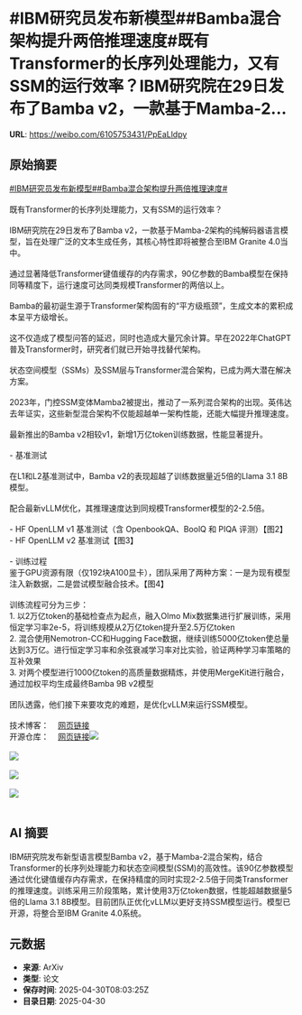 # #IBM研究员发布新模型##Bamba混合架构提升两倍推理速度#既有Transformer的长序列处理能力，又有SSM的运行效率？IBM研究院在29日发布了Bamba v2，一款基于Mamba-2...

**URL**: https://weibo.com/6105753431/PpEaLldpy

## 原始摘要

<a href="https://m.weibo.cn/search?containerid=231522type%3D1%26t%3D10%26q%3D%23IBM%E7%A0%94%E7%A9%B6%E5%91%98%E5%8F%91%E5%B8%83%E6%96%B0%E6%A8%A1%E5%9E%8B%23&amp;extparam=%23IBM%E7%A0%94%E7%A9%B6%E5%91%98%E5%8F%91%E5%B8%83%E6%96%B0%E6%A8%A1%E5%9E%8B%23" data-hide=""><span class="surl-text">#IBM研究员发布新模型#</span></a><a href="https://m.weibo.cn/search?containerid=231522type%3D1%26t%3D10%26q%3D%23Bamba%E6%B7%B7%E5%90%88%E6%9E%B6%E6%9E%84%E6%8F%90%E5%8D%87%E4%B8%A4%E5%80%8D%E6%8E%A8%E7%90%86%E9%80%9F%E5%BA%A6%23&amp;extparam=%23Bamba%E6%B7%B7%E5%90%88%E6%9E%B6%E6%9E%84%E6%8F%90%E5%8D%87%E4%B8%A4%E5%80%8D%E6%8E%A8%E7%90%86%E9%80%9F%E5%BA%A6%23" data-hide=""><span class="surl-text">#Bamba混合架构提升两倍推理速度#</span></a><br><br>既有Transformer的长序列处理能力，又有SSM的运行效率？<br><br>IBM研究院在29日发布了Bamba v2，一款基于Mamba-2架构的纯解码器语言模型，旨在处理广泛的文本生成任务，其核心特性即将被整合至IBM Granite 4.0当中。<br><br>通过显著降低Transformer键值缓存的内存需求，90亿参数的Bamba模型在保持同等精度下，运行速度可达同类规模Transformer的两倍以上。<br><br>Bamba的最初诞生源于Transformer架构固有的“平方级瓶颈”，生成文本的累积成本呈平方级增长。<br><br>这不仅造成了模型问答的延迟，同时也造成大量冗余计算。早在2022年ChatGPT普及Transformer时，研究者们就已开始寻找替代架构。<br><br>状态空间模型（SSMs）及SSM层与Transformer混合架构，已成为两大潜在解决方案。<br><br>2023年，门控SSM变体Mamba2被提出，推动了一系列混合架构的出现。英伟达去年证实，这些新型混合架构不仅能超越单一架构性能，还能大幅提升推理速度。<br><br>最新推出的Bamba v2相较v1，新增1万亿token训练数据，性能显著提升。<br><br>- 基准测试<br><br>在L1和L2基准测试中，Bamba v2的表现超越了训练数据量近5倍的Llama 3.1 8B模型。<br><br>配合最新vLLM优化，其推理速度达到同规模Transformer模型的2-2.5倍。<br><br>  - HF OpenLLM v1 基准测试（含 OpenbookQA、BoolQ 和 PIQA 评测）【图2】<br>  - HF OpenLLM v2 基准测试【图3】<br><br>- 训练过程<br>鉴于GPU资源有限（仅192块A100显卡），团队采用了两种方案：一是为现有模型注入新数据，二是尝试模型融合技术。【图4】<br><br>训练流程可分为三步：<br>1. 以2万亿token的基础检查点为起点，融入Olmo Mix数据集进行扩展训练，采用恒定学习率2e-5，将训练规模从2万亿token提升至2.5万亿token<br>2. 混合使用Nemotron-CC和Hugging Face数据，继续训练5000亿token使总量达到3万亿。进行恒定学习率和余弦衰减学习率对比实验，验证两种学习率策略的互补效果<br>3. 对两个模型进行1000亿token的高质量数据精炼，并使用MergeKit进行融合，通过加权平均生成最终Bamba 9B v2模型<br><br>团队透露，他们接下来要攻克的难题，是优化vLLM来运行SSM模型。<br><br>技术博客：<a href="https://weibo.cn/sinaurl?u=https%3A%2F%2Fhuggingface.co%2Fblog%2Fibm-ai-platform%2Fbamba-9b-v2" data-hide=""><span class="url-icon"><img style="width: 1rem;height: 1rem" src="https://h5.sinaimg.cn/upload/2015/09/25/3/timeline_card_small_web_default.png" referrerpolicy="no-referrer"></span><span class="surl-text">网页链接</span></a><br>开源仓库：<a href="https://weibo.cn/sinaurl?u=https%3A%2F%2Fgithub.com%2Ffoundation-model-stack%2Fbamba" data-hide=""><span class="url-icon"><img style="width: 1rem;height: 1rem" src="https://h5.sinaimg.cn/upload/2015/09/25/3/timeline_card_small_web_default.png" referrerpolicy="no-referrer"></span><span class="surl-text">网页链接</span></a><img style="" src="https://tvax1.sinaimg.cn/large/006Fd7o3gy1i0ys9hybawj31hc0u00w1.jpg" referrerpolicy="no-referrer"><br><br><img style="" src="https://tvax3.sinaimg.cn/large/006Fd7o3gy1i0ys9kmu3rj313q0pe48f.jpg" referrerpolicy="no-referrer"><br><br><img style="" src="https://tvax4.sinaimg.cn/large/006Fd7o3gy1i0ys9n2nrzj315k114k44.jpg" referrerpolicy="no-referrer"><br><br><img style="" src="https://tvax1.sinaimg.cn/large/006Fd7o3gy1i0ys9phk1aj324m0wmgx4.jpg" referrerpolicy="no-referrer"><br><br>

## AI 摘要

IBM研究院发布新型语言模型Bamba v2，基于Mamba-2混合架构，结合Transformer的长序列处理能力和状态空间模型(SSM)的高效性。该90亿参数模型通过优化键值缓存内存需求，在保持精度的同时实现2-2.5倍于同类Transformer的推理速度。训练采用三阶段策略，累计使用3万亿token数据，性能超越数据量5倍的Llama 3.1 8B模型。目前团队正优化vLLM以更好支持SSM模型运行。模型已开源，将整合至IBM Granite 4.0系统。

## 元数据

- **来源**: ArXiv
- **类型**: 论文
- **保存时间**: 2025-04-30T08:03:25Z
- **目录日期**: 2025-04-30
